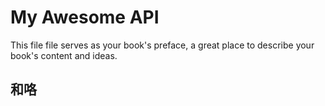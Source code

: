 # My Awesome API

This file file serves as your book's preface, a great place to describe your book's content and ideas.



## 和咯 



